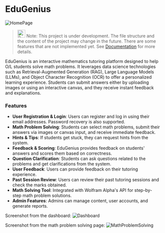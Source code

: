 # EduGenius

![HomePage](.assets/screenshots/homepage.png)

> <img src="https://raw.githubusercontent.com/Tarikul-Islam-Anik/Animated-Fluent-Emojis/master/Emojis/Symbols/Double%20Exclamation%20Mark.png" alt="Double Exclamation Mark" width="25" height="25" /> Note: This project is under development. The file structure and the content of the project may change in the future. There are some features that are not implemented yet. See [Documentation](https://github.com/Irash-Perera/EduGenius/blob/e58c6a3b06366b594282ac6a3e33afa3198c562c/docs) for more details.

EduGenius is an interactive mathematics tutoring platform designed to help O/L students solve math problems. It leverages data science technologies such as Retrieval-Augmented Generation (RAG), Large Language Models (LLMs), and Object Character Recognition (OCR) to offer a personalized learning experience. Students can submit answers either by uploading images or using an interactive canvas, and they receive instant feedback and explanations.

### Features
- **User Registration & Login**: Users can register and log in using their email addresses. Password recovery is also supported.
- **Math Problem Solving**: Students can select math problems, submit their answers via images or canvas input, and receive immediate feedback.
- **Hints & Tips**: If students get stuck, they can request hints from the system.
- **Feedback & Scoring**: EduGenius provides feedback on students' answers and scores them based on correctness.
- **Question Clarification**: Students can ask questions related to the problems and get clarifications from the system.
- **User Feedback**: Users can provide feedback on their tutoring experience.
- **Past Session Review**: Users can review their past tutoring sessions and check the marks obtained.
- **Math Solving Tool**: Integrated with Wolfram Alpha's API for step-by-step math problem solutions.
- **Admin Features**: Admins can manage content, user accounts, and generate reports.

Screenshot from the dashboard:
![Dashboard](.assets/screenshots/dashboard.png)

Screenshot from the math problem solving page:
![MathProblemSolving](.assets/screenshots/mathSolver.png)